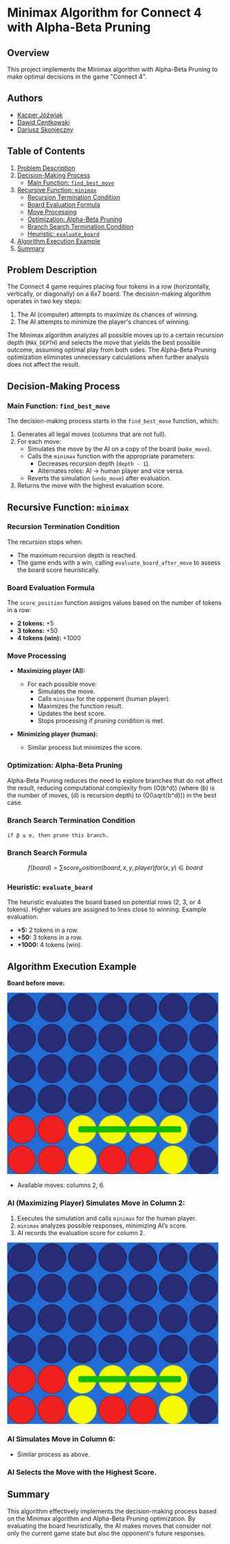 # Minimax Algorithm for Connect 4 with Alpha-Beta Pruning

## Overview
This project implements the Minimax algorithm with Alpha-Beta Pruning to make optimal decisions in the game "Connect 4".

## Authors
- [Kacper Jóźwiak](https://github.com/Juzix1)
- [Dawid Centkowski](https://github.com/Reayon)
- [Dariusz Skonieczny](https://github.com/Vinderwald)

## Table of Contents
1. [Problem Description](#problem-description)
2. [Decision-Making Process](#decision-making-process)
    - [Main Function: `find_best_move`](#main-function-find_best_move)
3. [Recursive Function: `minimax`](#recursive-function-minimax)
    - [Recursion Termination Condition](#recursion-termination-condition)
    - [Board Evaluation Formula](#board-evaluation-formula)
    - [Move Processing](#move-processing)
    - [Optimization: Alpha-Beta Pruning](#optimization-alpha-beta-pruning)
    - [Branch Search Termination Condition](#branch-search-termination-condition)
    - [Heuristic: `evaluate_board`](#heuristic-evaluate_board)
4. [Algorithm Execution Example](#algorithm-execution-example)
5. [Summary](#summary)

## Problem Description
The Connect 4 game requires placing four tokens in a row (horizontally, vertically, or diagonally) on a 6x7 board. The decision-making algorithm operates in two key steps:
1. The AI (computer) attempts to maximize its chances of winning.
2. The AI attempts to minimize the player's chances of winning.

The Minimax algorithm analyzes all possible moves up to a certain recursion depth (`MAX_DEPTH`) and selects the move that yields the best possible outcome, assuming optimal play from both sides. The Alpha-Beta Pruning optimization eliminates unnecessary calculations when further analysis does not affect the result.

## Decision-Making Process

### Main Function: `find_best_move`
The decision-making process starts in the `find_best_move` function, which:
1. Generates all legal moves (columns that are not full).
2. For each move:
    - Simulates the move by the AI on a copy of the board (`make_move`).
    - Calls the `minimax` function with the appropriate parameters:
      - Decreases recursion depth (`depth - 1`).
      - Alternates roles: AI → human player and vice versa.
    - Reverts the simulation (`undo_move`) after evaluation.
3. Returns the move with the highest evaluation score.

## Recursive Function: `minimax`

### Recursion Termination Condition
The recursion stops when:
- The maximum recursion depth is reached.
- The game ends with a win, calling `evaluate_board_after_move` to assess the board score heuristically.

### Board Evaluation Formula
The `score_position` function assigns values based on the number of tokens in a row:
- **2 tokens:** +5
- **3 tokens:** +50
- **4 tokens (win):** +1000

### Move Processing
- **Maximizing player (AI):**
  - For each possible move:
    - Simulates the move.
    - Calls `minimax` for the opponent (human player).
    - Maximizes the function result.
    - Updates the best score.
    - Stops processing if pruning condition is met.

- **Minimizing player (human):**
  - Similar process but minimizes the score.

### Optimization: Alpha-Beta Pruning
Alpha-Beta Pruning reduces the need to explore branches that do not affect the result, reducing computational complexity from \(O(b^d)\) (where \(b\) is the number of moves, \(d\) is recursion depth) to \(O(\sqrt{b^d})\) in the best case.

### Branch Search Termination Condition
```
if β ≤ α, then prune this branch.
```
### Branch Search Formula
$$
f(board) = ∑ score_position(board, x, y, player)   for (x, y) ∈ board
$$


### Heuristic: `evaluate_board`
The heuristic evaluates the board based on potential rows (2, 3, or 4 tokens). Higher values are assigned to lines close to winning. Example evaluation:
- **+5:** 2 tokens in a row.
- **+50:** 3 tokens in a row.
- **+1000:** 4 tokens (win).

## Algorithm Execution Example
**Board before move:**

![Board Example](docs/image1.png)
- Available moves: columns 2, 6.

### AI (Maximizing Player) Simulates Move in Column 2:
1. Executes the simulation and calls `minimax` for the human player.
2. `minimax` analyzes possible responses, minimizing AI’s score.
3. AI records the evaluation score for column 2.

![Board Example](docs/image2.png)

### AI Simulates Move in Column 6:
- Similar process as above.

### AI Selects the Move with the Highest Score.

## Summary
This algorithm effectively implements the decision-making process based on the Minimax algorithm and Alpha-Beta Pruning optimization. By evaluating the board heuristically, the AI makes moves that consider not only the current game state but also the opponent's future responses.
